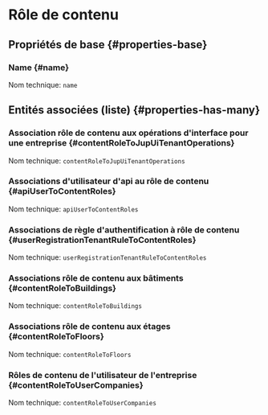 # Rôle de contenu
<!--- THIS FILE IS GENERATED PLEASE DO NOT EDIT IT DIRECTLY --->



## Propriétés de base {#properties-base} ##

### Name {#name}



Nom technique: ```name```




## Entités associées (liste) {#properties-has-many} ##

### Association rôle de contenu aux opérations d'interface pour une entreprise {#contentRoleToJupUiTenantOperations}



Nom technique: ```contentRoleToJupUiTenantOperations```

### Associations d'utilisateur d'api au rôle de contenu {#apiUserToContentRoles}



Nom technique: ```apiUserToContentRoles```

### Associations de règle d'authentification à rôle de contenu {#userRegistrationTenantRuleToContentRoles}



Nom technique: ```userRegistrationTenantRuleToContentRoles```

### Associations rôle de contenu aux bâtiments {#contentRoleToBuildings}



Nom technique: ```contentRoleToBuildings```

### Associations rôle de contenu aux étages {#contentRoleToFloors}



Nom technique: ```contentRoleToFloors```

### Rôles de contenu de l'utilisateur de l'entreprise {#contentRoleToUserCompanies}



Nom technique: ```contentRoleToUserCompanies```




